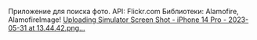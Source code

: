 Приложение для поиска фото.
API: Flickr.com
Библиотеки: Alamofire, AlamofireImage!
[Uploading Simulator Screen Shot - iPhone 14 Pro - 2023-05-31 at 13.44.42.png…]()
